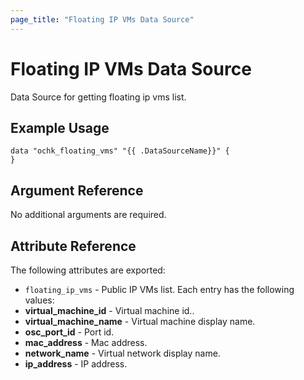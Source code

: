 ```yaml
---
page_title: "Floating IP VMs Data Source"
---
```


# Floating IP VMs Data Source

Data Source for getting floating ip vms list.

## Example Usage

```hcl
data "ochk_floating_vms" "{{ .DataSourceName}}" {
}
```

## Argument Reference

No additional arguments are required.

## Attribute Reference

The following attributes are exported:
* `floating_ip_vms` - Public IP VMs list. Each entry has the following values:
* **virtual_machine_id** - Virtual machine id..
* **virtual_machine_name** - Virtual machine display name.
* **osc_port_id** - Port id.
* **mac_address** - Mac address.
* **network_name** - Virtual network display name.
* **ip_address** - IP address.

